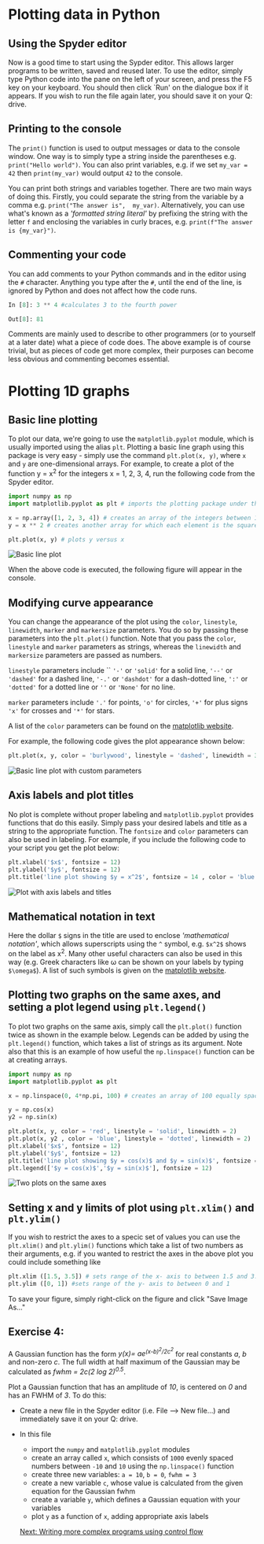 # Plotting data in Python

## Using the Spyder editor

Now is a good time to start using the Sypder editor. This allows larger programs to be written, saved and reused later. To use the editor, simply type Python code into the pane on the left of your screen, and press the F5 key on your keyboard. You should then click `Run' on the dialogue box if it appears. If you wish to run the file again later, you should save it on your Q: drive.

## Printing to the console 

The `print()` function is used to output messages or data to the console window. One way is to simply type a string inside the parentheses e.g. `print("Hello world")`. You can also print variables, e.g. if we set `my_var = 42` then `print(my_var)` would output `42` to the console.

You can print both strings and variables together.  There are two main ways of doing this.  Firstly, you could separate the string from the variable by a comma e.g. `print("The answer is",  my_var)`.  Alternatively, you can use what's known as a *'formatted string literal'* by prefixing the string with the letter `f` and enclosing the variables in curly braces, e.g. `print(f"The answer is {my_var}")`.
 
## Commenting your code

You can add comments to your Python commands and in the editor using the `#` character. Anything you type after the `#`, until the end of the line, is ignored by Python and does not affect how the code runs.

``` python
In [8]: 3 ** 4 #calculates 3 to the fourth power

Out[8]: 81
```

Comments are mainly used to describe to other programmers (or to yourself at a later date) what a piece of code does. The above example is of course trivial, but as pieces of code get more complex, their purposes can become less obvious and commenting becomes essential.


# Plotting 1D graphs

## Basic line plotting

To plot our data, we're going to use the `matplotlib.pyplot` module, which is usually imported using the alias `plt`. Plotting a basic line graph using this package is very easy - simply use the command `plt.plot(x, y)`, where `x` and `y` are one-dimensional arrays. For example, to create a plot of the function y = x<sup>2</sup> for the integers x = 1, 2, 3, 4, run the following code from the Spyder editor.

``` python
import numpy as np
import matplotlib.pyplot as plt # imports the plotting package under the alias 'plt'

x = np.array([1, 2, 3, 4]) # creates an array of the integers between 1 and 4
y = x ** 2 # creates another array for which each element is the square of the corresponding element in the array x

plt.plot(x, y) # plots y versus x
```
![Basic line plot](images/x-square-plot-nodetails.png)

When the above code is executed, the following figure will appear in the console.

## Modifying curve appearance

You can change the appearance of the plot using the `color`, `linestyle`, `linewidth`, `marker` and `markersize` parameters. You do so by passing these parameters into the `plt.plot()` function.   Note that you pass the `color`, `linestyle` and `marker` parameters as strings, whereas the `linewidth` and `markersize` parameters are passed as numbers.

`linestyle` parameters include `` `'-'` or `'solid'` for a solid line, `'--'` or `'dashed'` for a dashed line, `'-.'` or `'dashdot'` for a dash-dotted line, `':'` or `'dotted'` for a dotted line or `''` or `'None'` for no line.

`marker` parameters include `'.'` for points, `'o'` for circles, `'+'` for plus signs `'x'` for crosses and `'*'` for stars.

A list of the `color` parameters can be found on the [matplotlib website](https://matplotlib.org/3.1.0/_images/sphx_glr_named_colors_003.png).

For example, the following code gives the plot appearance shown below:

```python
plt.plot(x, y, color = 'burlywood', linestyle = 'dashed', linewidth = 3, marker = 'o', markersize = 12)
```
![Basic line plot with custom parameters](images/x-square-plot-custom.png)

## Axis labels and plot titles

No plot is complete without proper labeling and `matplotlib.pyplot` provides functions that do this easily. Simply pass your desired labels and title as a string to the appropriate function. The `fontsize` and `color` parameters can also be used in labeling. For example, if you include the following code to your script you get the plot below:

``` python
plt.xlabel('$x$', fontsize = 12)
plt.ylabel('$y$', fontsize = 12)
plt.title('line plot showing $y = x^2$', fontsize = 14 , color = 'blue')
```

![Plot with axis labels and titles](images/x-square-plot-labels.png)

## Mathematical notation in text

Here the dollar `$` signs in the title are used to enclose *'mathematical notation'*, which allows superscripts using the `^` symbol, e.g. `$x^2$` shows on the label as x<sup>2</sup>. Many other useful characters can also be used in this way (e.g. Greek characters like ω can be shown on your labels by typing `$\omega$`). A list of such symbols is given on the [matplotlib website](https://matplotlib.org/users/mathtext.html).

## Plotting two graphs on the same axes, and setting a plot legend using `plt.legend()`

To plot two graphs on the same axis, simply call the `plt.plot()` function twice as shown in the example below. Legends can be added by using the `plt.legend()` function, which takes a list of strings as its argument.  Note also that this is an example of how useful the `np.linspace()` function can be at creating arrays.

``` python
import numpy as np
import matplotlib.pyplot as plt

x = np.linspace(0, 4*np.pi, 100) # creates an array of 100 equally spaced numbers between 0 and 4*pi

y = np.cos(x)
y2 = np.sin(x)

plt.plot(x, y, color = 'red', linestyle = 'solid', linewidth = 2)
plt.plot(x, y2 , color = 'blue', linestyle = 'dotted', linewidth = 2)
plt.xlabel('$x$', fontsize = 12)
plt.ylabel('$y$', fontsize = 12)
plt.title('line plot showing $y = cos(x)$ and $y = sin(x)$', fontsize = 14)
plt.legend(['$y = cos(x)$','$y = sin(x)$'], fontsize = 12)
```

![Two plots on the same axes](images/sincosplot.png)

## Setting x and y limits of plot using `plt.xlim()` and `plt.ylim()`

If you wish to restrict the axes to a specic set of values you can use the `plt.xlim()` and `plt.ylim()` functions which take a list of two numbers as their arguments, e.g. if you wanted to restrict the axes in the above plot you could include something like

```python
plt.xlim ([1.5, 3.5]) # sets range of the x- axis to between 1.5 and 3.5
plt.ylim ([0, 1]) #sets range of the y- axis to between 0 and 1
```

To save your figure, simply right-click on the figure and click "Save Image As..."

 
## Exercise 4:

A Gaussian function has the form *y(x)= ae<sup>(x-b)<sup>2</sup>/2c<sup>2</sup></sup>* for real constants *a*, *b* and non-zero *c*.  The full width at half maximum of the Gaussian may be calculated as *fwhm = 2c(2 log 2)<sup>0.5</sup>*.

Plot a Gaussian function that has an amplitude of *10*, is centered on *0* and has an FWHM of *3*.  To do this:

* Create a new file in the Spyder editor (i.e. File  ⟶ New file...) and immediately save it on your Q: drive.
* In this file
    * import the `numpy` and `matplotlib.pyplot` modules
    * create an array called `x`, which consists of `1000` evenly spaced numbers between `-10` and `10` using the `np.linspace()` function
    * create three new variables: `a = 10`, `b = 0`, `fwhm = 3`
    * create a new variable `c`, whose value is calculated from the given equation for the Gaussian fwhm
    * create a variable `y`, which defines a Gaussian equation with your variables
    * plot `y` as a function of `x`, adding appropriate axis labels

    [Next: Writing more complex programs using control flow](control-flow.md)